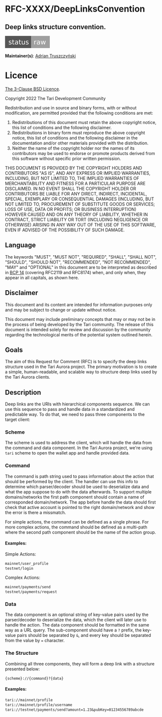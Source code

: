 # RFC-XXXX/DeepLinksConvention

## Deep links structure convention.

![status: raw](theme/images/status-raw.svg)

**Maintainer(s)**: [Adrian Truszczyński](https://github.com/TruszczynskiA)

# Licence

[ The 3-Clause BSD Licence](https://opensource.org/licenses/BSD-3-Clause).

Copyright 2022 The Tari Development Community

Redistribution and use in source and binary forms, with or without modification, are permitted provided that the
following conditions are met:

1. Redistributions of this document must retain the above copyright notice, this list of conditions and the following
   disclaimer.
2. Redistributions in binary form must reproduce the above copyright notice, this list of conditions and the following
   disclaimer in the documentation and/or other materials provided with the distribution.
3. Neither the name of the copyright holder nor the names of its contributors may be used to endorse or promote products
   derived from this software without specific prior written permission.

THIS DOCUMENT IS PROVIDED BY THE COPYRIGHT HOLDERS AND CONTRIBUTORS "AS IS", AND ANY EXPRESS OR IMPLIED WARRANTIES,
INCLUDING, BUT NOT LIMITED TO, THE IMPLIED WARRANTIES OF MERCHANTABILITY AND FITNESS FOR A PARTICULAR PURPOSE ARE
DISCLAIMED. IN NO EVENT SHALL THE COPYRIGHT HOLDER OR CONTRIBUTORS BE LIABLE FOR ANY DIRECT, INDIRECT, INCIDENTAL,
SPECIAL, EXEMPLARY OR CONSEQUENTIAL DAMAGES (INCLUDING, BUT NOT LIMITED TO, PROCUREMENT OF SUBSTITUTE GOODS OR
SERVICES; LOSS OF USE, DATA OR PROFITS; OR BUSINESS INTERRUPTION) HOWEVER CAUSED AND ON ANY THEORY OF LIABILITY,
WHETHER IN CONTRACT, STRICT LIABILITY OR TORT (INCLUDING NEGLIGENCE OR OTHERWISE) ARISING IN ANY WAY OUT OF THE USE OF
THIS SOFTWARE, EVEN IF ADVISED OF THE POSSIBILITY OF SUCH DAMAGE.

## Language

The keywords "MUST", "MUST NOT", "REQUIRED", "SHALL", "SHALL NOT", "SHOULD", "SHOULD NOT", "RECOMMENDED", 
"NOT RECOMMENDED", "MAY" and "OPTIONAL" in this document are to be interpreted as described in 
[BCP 14](https://tools.ietf.org/html/bcp14) (covering RFC2119 and RFC8174) when, and only when, they appear in all capitals, as 
shown here.

## Disclaimer

This document and its content are intended for information purposes only and may be subject to change or update
without notice.

This document may include preliminary concepts that may or may not be in the process of being developed by the Tari
community. The release of this document is intended solely for review and discussion by the community regarding the
technological merits of the potential system outlined herein.

## Goals

The aim of this Request for Comment (RFC) is to specify the deep links structure used in the Tari Aurora project.
The primary motivation is to create a simple, human-readable, and scalable way to structure deep links used by the Tari Aurora clients.

## Description

Deep links are the URIs with hierarchical components sequence. We can use this sequence to pass and handle data in a standardized and predictable way. To do that, we need to pass three components to the target client:

### Scheme
The scheme is used to address the client, which will handle the data from the command and data component. In the Tari Aurora project, we're using `tari` scheme to open the wallet app and handle provided data.

### Command
The command is path string used to pass information about the action that should be performed by the client. The handler can use this info to determine which parser/decoder should be used to deserialize data and what the app suppose to do with the data afterwards.
To support multiple domains/networks the first path component should contain a name of corresponded domain/network. The app before handle the data should first check that active account is pointed to the right domain/network and show the error is there a missmatch. 

For simple actions, the command can be defined as a single phrase. For more complex actions, the command should be defined as a multi-path where the second path component should be the name of the action group.

#### Examples:

Simple Actions:
```ignore
mainnet/user_profile
testnet/login
```
Complex Actions:
```ignore
mainnet/payments/send
testnet/payments/request
```

### Data
The data component is an optional string of key-value pairs used by the parser/decoder to deserialize the data, which the client will later use to handle the action. The data component should be formatted in the same way as a URL query. The sub-component should have a `?` prefix, the key-value pairs should be separated by `&`, and every key should be separated from the value by `=` character.

### The Structure
Combining all three components, they will form a deep link with a structure presented below:
```ignore
{scheme}://{command}?{data}
```
#### Examples:
```ignore
tari://mainnet/profile
tari://mainnet/profile/username
tari://testnet/payments/send?amount=1.23&pubKey=01234556789abcde
```